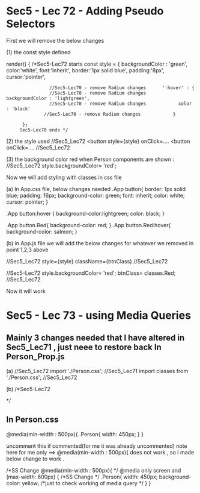 Sec5 - Lec 72 - Adding Pseudo Selectors
========================================
First we will remove the below changes 

(1) the const style defined 

render() {
    /*Sec5-Lec72 starts
          const style = {
              backgroundColor : 'green',
              color:'white',
              font:'inherit',
              border:'1px solid blue',
              padding:'8px',
              cursor:'pointer',

                    //Sec5-Lec70 - remove Radium changes      ':hover' : {
                    //Sec5-Lec70 - remove Radium changes            backgroundColor : 'lightgreen',
                    //Sec5-Lec70 - remove Radium changes            color           : 'black'
                  //Sec5-Lec70 - remove Radium changes            } 

          };
         Sec5-Lec70 ends */
(2) the style used 
//Sec5_Lec72 <button style={style} onClick=....
<button onClick=....  //Sec5_Lec72 


(3) the background color red when Person components are shown :
//Sec5_Lec72   style.backgroundColor= 'red';

Now we will add styling with classes in css file 

(a) In App.css file, below changes needed
.App button{
  border: 1px solid blue;
  padding: 16px;
  background-color: green;
  font: inherit;
  color: white;
  cursor: pointer;
}

.App button:hover {
background-color:lightgreen;
color: black;
}

.App button.Red{
background-color: red;
}
.App button.Red:hover{
  background-color: salmon;
  }

  (b) in App.js file we will add the below changes for whatever we removed in point 1,2,3 above

  //Sec5_Lec72  style={style}
    className={btnClass} //Sec5_Lec72

 //Sec5-Lec72     style.backgroundColor= 'red';
btnClass= classes.Red;  //Sec5_Lec72

Now it will work


Sec5 - Lec 73 - using Media Queries
===================================
Mainly 3 changes needed that I have altered in Sec5_Lec71 , just neee to restore back
In Person_Prop.js
-----------------
(a)
//Sec5_Lec72 import './Person.css'; //Sec5_Lec71
              import classes from './Person.css';  //Sec5_Lec72

(b)
       /*Sec5-Lec72
    <div className="Person">  */
    <div className={classes.Person}>

In Person.css
-------------
@media(min-width : 500px){
  .Person{
    width: 450px;
  }
}

uncomment this if commented(for me it was already uncommented)
note here for me only ==> @media(min-width : 500px){  does not work , so I made below change to work .

/*SS Change @media(min-width : 500px){ */
            @media only screen and (max-width: 600px) {  /*SS Change */
                .Person{
                    width: 450px;
                    background-color: yellow;   /*just to check working of media query */
                  }
            }






